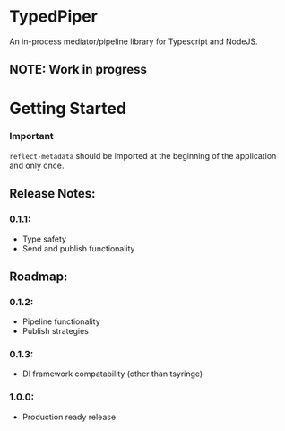 # TypedPiper
An in-process mediator/pipeline library for Typescript and NodeJS.

## **NOTE: Work in progress**

# Getting Started
### Important
`reflect-metadata` should be imported at the beginning of the application and only once.

## Release Notes:
### 0.1.1:
* Type safety
* Send and publish functionality

## Roadmap:
### 0.1.2:
* Pipeline functionality
* Publish strategies

### 0.1.3:
* DI framework compatability (other than tsyringe)

### 1.0.0:
* Production ready release
